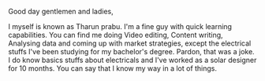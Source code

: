 Good day gentlemen and ladies,

I myself is known as Tharun prabu. I'm a fine guy with quick learning capabilities. 
You can find me doing Video editing, Content writing, Analysing data and coming up with market strategies, except the electrical stuffs I've been studying for my bachelor's degree.
Pardon, that was a joke. I do know basics stuffs about electricals and I've worked as a solar designer for 10 months. You can say that I know my way in a lot of things.

<!---
TharunPrabu7/TharunPrabu7 is a ✨ special ✨ repository because its `README.md` (this file) appears on your GitHub profile.
You can click the Preview link to take a look at your changes.
--->
